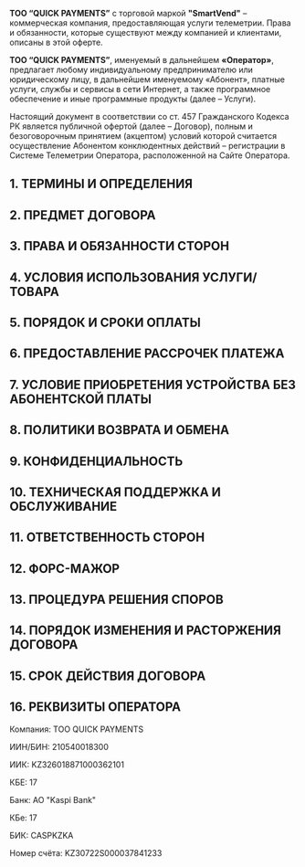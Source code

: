 **ТОО “QUICK PAYMENTS”** с торговой маркой **"SmartVend"** – коммерческая компания, предоставляющая услуги телеметрии. Права и обязанности, которые существуют между компанией и клиентами, описаны в этой оферте.

**ТОО “QUICK PAYMENTS”**, именуемый в дальнейшем **«Оператор»**, предлагает любому индивидуальному предпринимателю или юридическому лицу, в дальнейшем именуемому «Абонент», платные услуги, службы и сервисы в сети Интернет, а также программное обеспечение и иные программные продукты (далее – Услуги).

Настоящий документ в соответствии со ст. 457 Гражданского Кодекса РК является публичной офертой (далее – Договор), полным и безоговорочным принятием (акцептом) условий которой считается осуществление Абонентом конклюдентных действий – регистрации в Системе Телеметрии Оператора, расположенной на Сайте Оператора.



## 1. ТЕРМИНЫ И ОПРЕДЕЛЕНИЯ



## 2. ПРЕДМЕТ ДОГОВОРА



## 3. ПРАВА И ОБЯЗАННОСТИ СТОРОН



## 4. УСЛОВИЯ ИСПОЛЬЗОВАНИЯ УСЛУГИ/ТОВАРА



## 5. ПОРЯДОК И СРОКИ ОПЛАТЫ



## 6. ПРЕДОСТАВЛЕНИЕ РАССРОЧЕК ПЛАТЕЖА



## 7. УСЛОВИЕ ПРИОБРЕТЕНИЯ УСТРОЙСТВА БЕЗ АБОНЕНТСКОЙ ПЛАТЫ



## 8. ПОЛИТИКИ ВОЗВРАТА И ОБМЕНА



## 9. КОНФИДЕНЦИАЛЬНОСТЬ



## 10. ТЕХНИЧЕСКАЯ ПОДДЕРЖКА И ОБСЛУЖИВАНИЕ



## 11. ОТВЕТСТВЕННОСТЬ СТОРОН



## 12. ФОРС-МАЖОР



## 13. ПРОЦЕДУРА РЕШЕНИЯ СПОРОВ



## 14. ПОРЯДОК ИЗМЕНЕНИЯ И РАСТОРЖЕНИЯ ДОГОВОРА




## 15. СРОК ДЕЙСТВИЯ ДОГОВОРА






## 16. РЕКВИЗИТЫ ОПЕРАТОРА

Компания: ТОО QUICK PAYMENTS

ИИН/БИН: 210540018300

ИИК: KZ326018871000362101

КБЕ: 17

Банк: АО "Kaspi Bank"

КБе: 17

БИК: CASPKZKA

Номер счёта: KZ30722S000037841233